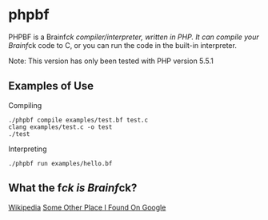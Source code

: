 phpbf
=====

PHPBF is a Brainf*ck compiler/interpreter, written in PHP.
It can compile your Brainf*ck code to C, or you can run the code in the built-in interpreter.

Note: This version has only been tested with PHP version 5.5.1

Examples of Use
---------------

Compiling
```
./phpbf compile examples/test.bf test.c
clang examples/test.c -o test
./test
```

Interpreting
```
./phpbf run examples/hello.bf
```

What the f*ck is Brainf*ck?
---------------------------
[Wikipedia](http://en.wikipedia.org/wiki/Brainf*ck)
[Some Other Place I Found On Google](http://www.muppetlabs.com/~breadbox/bf/)
